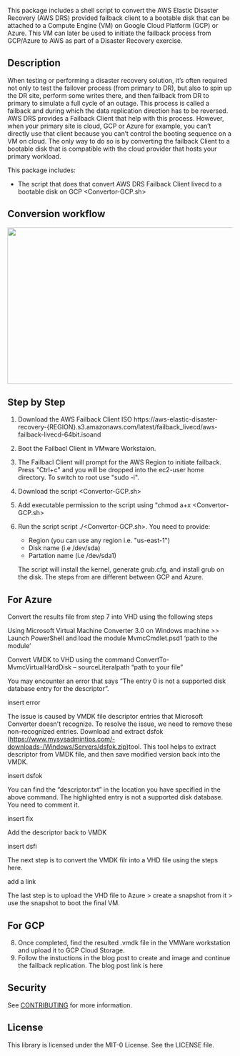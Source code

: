 

This package includes a shell script to convert the AWS Elastic Disaster Recovery (AWS DRS) provided failback client to a bootable disk that can be attached to a Compute Engine (VM) on Google Cloud Platform (GCP) or Azure. This VM can later be used to initiate the failback process from GCP/Azure to AWS as part of a Disaster Recovery exercise. 


## Description

When testing or performing a disaster recovery solution, it’s often required not only to test the failover process (from primary to DR), but also to spin up the DR site, perform some writes there, and then failback from DR to primary to simulate a full cycle of an outage. This process is called a failback and during which the data replication direction has to be reversed. AWS DRS provides a Failback Client that help with this process. However, when your primary site is cloud, GCP or Azure for example, you can’t directly use that client because you can’t control the booting sequence on a VM on cloud. The only way to do so is by converting the failback Client to a bootable disk that is compatible with the cloud provider that hosts your primary workload. 

This package includes:
* The script that does that convert AWS DRS Failback Client livecd to a bootable disk on GCP <Convertor-GCP.sh>


## Conversion workflow



<img aligh="center" src="https://github.com/aws-samples/aws-drs-failback-client-gcp/blob/main/Conversion-workflow.png" width=650 height=350>



## Step by Step 

1. Download the AWS Failback Client ISO 
   https://aws-elastic-disaster-recovery-{REGION}.s3.amazonaws.com/latest/failback_livecd/aws-failback-livecd-64bit.isoand 
2. Boot the Failbacl Client in VMware Workstaion.  
4. The Failbacl Client will prompt for the AWS Region to initiate failback. Press "Ctrl+c" and you will be dropped into the ec2-user home directory. To switch to root use "sudo -i".
5. Download the script <Convertor-GCP.sh> 
6. Add executable permission to the script using "chmod a+x <Convertor-GCP.sh>
7. Run the script script ./<Convertor-GCP.sh>. You need to provide: 
      - Region (you can use any region i.e. "us-east-1")
      - Disk name (i.e /dev/sda)
      - Partation name  (i.e /dev/sda1)
   
   The script will install the kernel, generate grub.cfg, and install grub on the disk. The steps from are different between GCP and Azure. 
   
## For Azure

Convert the results file from step 7 into VHD using the following steps

Using Microsoft Virtual Machine Converter 3.0 on Windows machine >> Launch PowerShell and load the module 
MvmcCmdlet.psd1 ‘path to the module’


Convert VMDK to VHD using the command 
ConvertTo-MvmcVirtualHardDisk – sourceLiteralpath “path to your file”


You may encounter an error that says “The entry 0 is not a supported disk database entry for the descriptor”. 

insert error 

The issue is caused by VMDK file descriptor entries that Microsoft Converter doesn't recognize. To resolve the issue, we need to remove these non-recognized entries. Download and extract dsfok (https://www.mysysadmintips.com/-downloads-/Windows/Servers/dsfok.zip)tool. This tool helps to extract descriptor from VMDK file, and then save modified version back into the VMDK.

insert dsfok


You can find the “descriptor.txt” in the location you have specified in the above command. The highlighted entry is not a supported disk database. You need to comment it. 

insert fix

Add the descriptor back to VMDK

insert dsfi

The next step is to convert the VMDK filr into a VHD file using the steps here.

add a link

The last step is to upload the VHD file to Azure > create a snapshot from it > use the snapshot to boot the final VM. 

## For GCP 
   
8. Once completed, find the resulted .vmdk file in the VMWare workstation and upload it to GCP Cloud Storage. 
9. Follow the instuctions in the blog post to create and image and continue the failback replication. The blog post link is here 


## Security

See [CONTRIBUTING](CONTRIBUTING.md#security-issue-notifications) for more information.

## License

This library is licensed under the MIT-0 License. See the LICENSE file.


